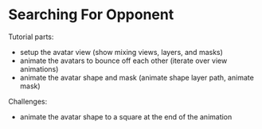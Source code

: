Searching For Opponent
===

Tutorial parts:

- setup the avatar view (show mixing views, layers, and masks)
- animate the avatars to bounce off each other (iterate over view animations)
- animate the avatar shape and mask (animate shape layer path, animate mask)

Challenges:

- animate the avatar shape to a square at the end of the animation